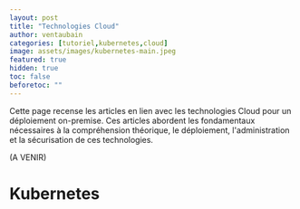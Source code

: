 ```yaml
---
layout: post
title: "Technologies Cloud"
author: ventaubain
categories: [tutoriel,kubernetes,cloud]
image: assets/images/kubernetes-main.jpeg
featured: true
hidden: true
toc: false
beforetoc: ""
---
```


Cette page recense les articles en lien avec les technologies Cloud pour un déploiement on-premise. Ces articles abordent les fondamentaux nécessaires à la compréhension théorique, le déploiement, l'administration et la sécurisation de ces technologies.

(A VENIR)

# Kubernetes


